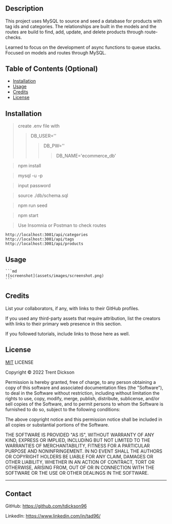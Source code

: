 # <E-commerce Back-end>

## Description

This project uses MySQL to source and seed a database for products with tag ids and categories. The relationships are built in the models and the routes are build to find, add, update, and delete products through route-checks. 

Learned to focus on the development of async functions to queue stacks. Focused on models and routes through MySQL. 

## Table of Contents (Optional)

- [Installation](#installation)
- [Usage](#usage)
- [Credits](#credits)
- [License](#license)

## Installation

> create .env file with
>> DB_USER='<username>'
>>> DB_PW='<password>'
>>>> DB_NAME='ecommerce_db'

> npm install

> mysql -u <username> -p

> input password

> source ./db/schema.sql

> npm run seed

> npm start

> Use Insomnia or Postman to check routes

    http://localhost:3001/api/categories
    http://localhost:3001/api/tags
    http://localhost:3001/api/products

## Usage

    ```md
    ![screenshot](assets/images/screenshot.png)
    ```

## Credits

List your collaborators, if any, with links to their GitHub profiles.

If you used any third-party assets that require attribution, list the creators with links to their primary web presence in this section.

If you followed tutorials, include links to those here as well.

## License

[MIT](https://opensource.org/licenses/MIT) LICENSE

Copyright © 2022 Trent Dickson

Permission is hereby granted, free of charge, to any person obtaining a copy of this software and associated documentation files (the "Software"), to deal in the Software without restriction, including without limitation the rights to use, copy, modify, merge, publish, distribute, sublicense, and/or sell copies of the Software, and to permit persons to whom the Software is furnished to do so, subject to the following conditions:

The above copyright notice and this permission notice shall be included in all copies or substantial portions of the Software.

THE SOFTWARE IS PROVIDED "AS IS", WITHOUT WARRANTY OF ANY KIND, EXPRESS OR IMPLIED, INCLUDING BUT NOT LIMITED TO THE WARRANTIES OF MERCHANTABILITY, FITNESS FOR A PARTICULAR PURPOSE AND NONINFRINGEMENT. IN NO EVENT SHALL THE AUTHORS OR COPYRIGHT HOLDERS BE LIABLE FOR ANY CLAIM, DAMAGES OR OTHER LIABILITY, WHETHER IN AN ACTION OF CONTRACT, TORT OR OTHERWISE, ARISING FROM, OUT OF OR IN CONNECTION WITH THE SOFTWARE OR THE USE OR OTHER DEALINGS IN THE SOFTWARE.

---

## Contact

GitHub: https://github.com/tdickson96 

LinkedIn: https://www.linkedin.com/in/tad96/